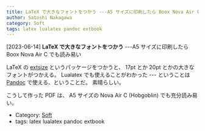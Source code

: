 ```yaml
---
title: LaTeX で大きなフォントをつかう ---A5 サイズに印刷したら Boox Nova Air C でも読み易い
author: Satoshi Nakagawa
category: Soft
tags: latex lualatex pandoc extbook
---
```


[2023-06-14] **LaTeX で大きなフォントをつかう**  ---A5 サイズに印刷したら Boox Nova Air C でも読み易い

LaTeX の
[extsize](https://www.ctan.org/pkg/extsizes)
というパッケージをつかうと、
17pt とか 20pt とかの大きなフォントがつかえる。
Lualatex でも使えることがわかった ---
ということは
[Pandoc](https://pandoc-doc-ja.readthedocs.io/ja/latest/users-guide.html) で使える、ということだ。
素晴らしい。

 こうして作った PDF は、
A5 サイズの Nova Air C (Hobgoblin) でも充分読み易い。

- Category: [Soft](https://merapano.github.io/categories.html#Soft)
- tags: latex lualatex pandoc extbook
